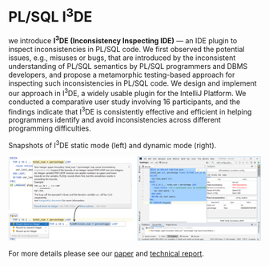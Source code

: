 # PL/SQL I<sup>3</sup>DE

we introduce <strong>I<sup>3</sup>DE (Inconsistency Inspecting IDE)</strong> — an IDE plugin to inspect inconsistencies
in PL/SQL code. We first observed the potential issues, e.g., misuses or bugs, that are introduced by the inconsistent
understanding of PL/SQL semantics by PL/SQL programmers and DBMS developers, and propose a metamorphic testing-based
approach for inspecting such inconsistencies in PL/SQL code. We design and implement our approach in I<sup>3</sup>DE, a
widely usable plugin for the IntelliJ Platform. We conducted a comparative user study involving 16 participants, and the
findings indicate that I<sup>3</sup>DE is consistently effective and efficient in helping programmers identify and avoid
inconsistencies across different programming difficulties.

Snapshots of I<sup>3</sup>DE static mode (left) and dynamic mode (right).

![snapshots][3]

For more details please see our [paper][1] and [technical report][2].

[1]: https://github.com/JiangshanLiu/PLSQLIC3/blob/master/web/I3DE%20An%20IDE%20for%20Inspecting%20Inconsistencies%20in%20PLSQL%20Code.pdf
[2]: https://jiangshanliu.github.io/PLSQLIC3/web/
[3]: https://github.com/JiangshanLiu/PLSQLIC3/blob/master/web/snapshots.png